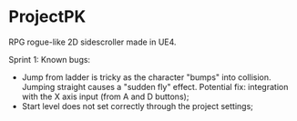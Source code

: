 # ProjectPK
RPG rogue-like 2D sidescroller made in UE4.

Sprint 1:
Known bugs:
* Jump from ladder is tricky as the character "bumps" into collision. Jumping straight causes a "sudden fly" effect. Potential fix: integration with the X axis input (from A and D buttons);
* Start level does not set correctly through the project settings;
